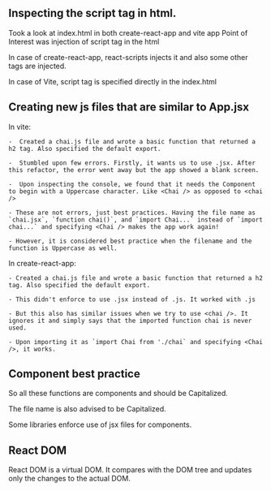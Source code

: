 ## Inspecting the script tag in html.
Took a look at index.html in both create-react-app and vite app
Point of Interest was injection of script tag in the html

In case of create-react-app, react-scripts injects it and also some other tags are injected.

In case of Vite, script tag is specified directly in the index.html

## Creating new js files that are similar to App.jsx
In vite:

    -  Created a chai.js file and wrote a basic function that returned a h2 tag. Also specified the default export.

    -  Stumbled upon few errors. Firstly, it wants us to use .jsx. After this refactor, the error went away but the app showed a blank screen.

    -  Upon inspecting the console, we found that it needs the Component to begin with a Uppercase character. Like <Chai /> as opposed to <chai />

    - These are not errors, just best practices. Having the file name as `chai.jsx`, `function chai()`, and `import Chai...` instead of `import chai...` and specifying <Chai /> makes the app work again!

    - However, it is considered best practice when the filename and the function is Uppercase as well.

In create-react-app: 

    - Created a chai.js file and wrote a basic function that returned a h2 tag. Also specified the default export.
    
    - This didn't enforce to use .jsx instead of .js. It worked with .js
    
    - But this also has similar issues when we try to use <chai />. It ignores it and simply says that the imported function chai is never used.

    - Upon importing it as `import Chai from './chai` and specifying <Chai />, it works.


## Component best practice

So all these functions are components and should be Capitalized.

The file name is also advised to be Capitalized.

Some libraries enforce use of jsx files for components. 


## React DOM 

React DOM is a virtual DOM.
It compares with the DOM tree and updates only the changes to the actual DOM.

